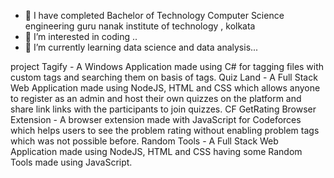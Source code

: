 - 👋 I have completed  Bachelor of Technology Computer Science engineering guru nanak institute of technology , kolkata
- 👀 I’m interested in coding ..
- 🌱 I’m currently learning data science and data analysis...


project
Tagify - A Windows Application made using C# for tagging files with custom tags and searching them on basis of tags.
Quiz Land - A Full Stack Web Application made using NodeJS, HTML and CSS which allows anyone to register as an admin and host their own quizzes on the platform and share link links with the participants to join quizzes.
CF GetRating Browser Extension - A browser extension made with JavaScript for Codeforces which helps users to see the problem rating without enabling problem tags which was not possible before.
Random Tools - A Full Stack Web Application made using NodeJS, HTML and CSS having some Random Tools made using JavaScript.
<!---
pritam is a ✨ special ✨ repository because its `README.md` (this file) appears on your GitHub profile.
You can click the Preview link to take a look at your changes.
--->
